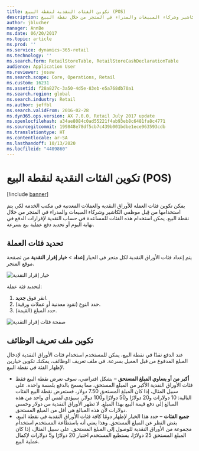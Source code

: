 ```yaml
---
title: تكوين الفئات النقدية‬ لنقطة البيع (POS)
description: يمكن تكوين فئات العملة‬ للأوراق النقدية والعملات المعدنية في مكتب الخدمة لكي يتم استخدامها من قِبل موظفي الكاشير وشركاء المبيعات‬ والمدراء في المتجر من خلال نقطة البيع.
author: jblucher
manager: AnnBe
ms.date: 06/20/2017
ms.topic: article
ms.prod: ''
ms.service: dynamics-365-retail
ms.technology: ''
ms.search.form: RetailStoreTable, RetailStoreCashDeclarationTable
audience: Application User
ms.reviewer: josaw
ms.search.scope: Core, Operations, Retail
ms.custom: 16231
ms.assetid: f28a827c-3a50-4d5e-83eb-e5a768db70a1
ms.search.region: global
ms.search.industry: Retail
ms.author: jeffbl
ms.search.validFrom: 2016-02-28
ms.dyn365.ops.version: AX 7.0.0, Retail July 2017 update
ms.openlocfilehash: a34ae8084c0ad55221f4ab93eb8c6481fa8c4771
ms.sourcegitcommit: 199848e78df5cb7c439b001bdbe1ece963593cdb
ms.translationtype: HT
ms.contentlocale: ar-SA
ms.lasthandoff: 10/13/2020
ms.locfileid: "4409860"
---
```

# <a name="configure-cash-denominations-for-the-point-of-sale-pos"></a>تكوين الفئات النقدية‬ لنقطة البيع (POS)

[!include [banner](includes/banner.md)]

يمكن تكوين فئات العملة‬ للأوراق النقدية والعملات المعدنية في مكتب الخدمة لكي يتم استخدامها من قِبل موظفي الكاشير وشركاء المبيعات‬ والمدراء في المتجر من خلال نقطة البيع. يمكن استخدام هذه الفئات للمساعدة في حساب النقدية لإقرارات الدفع في نهاية اليوم أو تحديد دفع عملية بيع بسرعة.

## <a name="define-denominations"></a>تحديد فئات العملة

يتم إعداد فئات الأوراق النقدية لكل متجر في الخيار **إعداد** \> **خيار إقرار النقدية‬** من ثصفحة موقع المتجر.

![خيار إقرار النقدية](./media/image1-denomination.png)

لتحديد فئة عملة:

1. انقر فوق **جديد**.
1. حدد النوع (نقود معدنية أو عملات ورقية).
1. حدد المبلغ (القيمة).

![صفحة فئات إقرار النقدية](./media/image2-denomination.png)

## <a name="configure-the-functionality-profile"></a>تكوين ملف تعريف الوظائف

عند الدفع نقدًا في نقطة البيع، يمكن للمستخدم استخدام فئات الأوراق النقدية لإدخال المبلغ المدفوع من قبل العميل بسرعة. في ملف تعريف الوظائف، يمكنك تكوين خيارين لإظهار الفئة في نقطة البيع.

- **أكبر من أو يساوي المبلغ المستحق** – بشكل افتراضي، سوف تعرض نقطة البيع فقط فئات الأوراق النقدية الأكبر من المبلغ المستحق، مما يسمح بالدفع بلمسة واحدة. على سبيل المثال، إذا كان المبلغ المستحق 7.50 دولار، فستعرض نقطة البيع الفئات التالية: 10 دولارات و20 دولارًا و50 دولارًا و100 دولار. سيؤدي لمس أي واحد من هذه المبالغ إلى دفع قيمة البيع بهذا المبلغ. لا تظهر الأوراق النقدية من دولار وخمس دولارات لأن هذه المبالغ هي أقل من المبلغ المستحق.
- **جميع الفئات** – حدد هذا الخيار لإظهار دومًا كافة فئات الأوراق النقدية في نقطة البيع، بغض النظر عن المبلغ المستحق. وهذا يعني أنه باستطاعة المستخدم استخدام مجموعة من الأوراق النقدية للوصول إلى المبلغ المستحق. على سبيل المثال، إذا كان المبلغ المستحق 25 دولارًا، يستطيع المستخدم اختيار 20 دولارًا و5 دولارات لإكمال عملية البيع.
